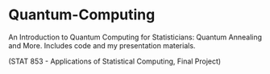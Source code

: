 # Quantum-Computing
 An Introduction to Quantum Computing for Statisticians: Quantum Annealing and More. Includes code and my presentation materials. 
 
 (STAT 853 - Applications of Statistical Computing, Final Project)
